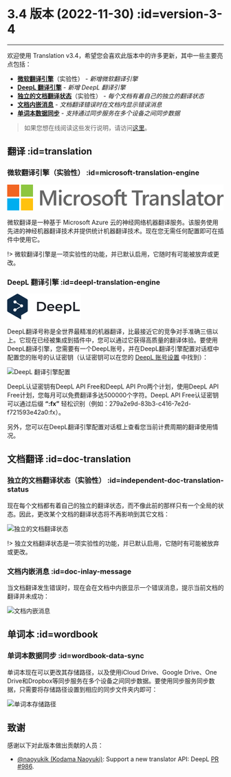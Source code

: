 # 3.4 版本 (2022-11-30) :id=version-3-4

---

欢迎使用 Translation v3.4，希望您会喜欢此版本中的许多更新，其中一些主要亮点包括：

- [**微软翻译引擎**](#microsoft-translation-engine)（实验性） - _新增微软翻译引擎_
- [**DeepL 翻译引擎**](#deepl-translation-engine) - _新增 DeepL 翻译引擎_
- [**独立的文档翻译状态**](#independent-doc-translation-status)（实验性） - _每个文档有着自己的独立的翻译状态_
- [**文档内嵌消息**](#doc-inlay-message) - _文档翻译错误时在文档内显示错误消息_
- [**单词本数据同步**](#wordbook-data-sync) - _支持通过同步服务在多个设备之间同步数据_

> 如果您想在线阅读这些发行说明，请访问[这里](#/updates ':ignore :target=_blank')。


## 翻译 :id=translation
### 微软翻译引擎（实验性） :id=microsoft-translation-engine

![微软翻译引擎](/img/logo/microsoft_translator.svg)

微软翻译是一种基于 Microsoft Azure 云的神经网络机器翻译服务。该服务使用先进的神经机器翻译技术并提供统计机器翻译技术。现在您无需任何配置即可在插件中使用它。

!> 微软翻译引擎是一项实验性的功能，并已默认启用，它随时有可能被放弃或更改。

### DeepL 翻译引擎 :id=deepl-translation-engine

![DeepL 翻译引擎](/img/logo/deepl_translate.svg ':size=x40')

DeepL翻译号称是全世界最精准的机器翻译，比最接近它的竞争对手准确三倍以上。它现在已经被集成到插件中，您可以通过它获得高质量的翻译体验。要使用DeepL翻译引擎，您需要有一个DeepL账号，并在DeepL翻译引擎配置对话框中配置您的账号的认证密钥（认证密钥可以在您的 [DeepL 账号设置](https://www.deepl.com/account) 中找到）：

![DeepL 翻译引擎配置](/updates/img/v3_4/deepl_settings.png)

DeepL认证密钥有DeepL API Free和DeepL API Pro两个计划，使用DeepL API Free计划，您每月可以免费翻译多达500000个字符。DeepL API Free认证密钥可以通过后缀 **“:fx”** 轻松识别（例如：279a2e9d-83b3-c416-7e2d-f721593e42a0:fx）。

另外，您可以在DeepL翻译引擎配置对话框上查看您当前计费周期的翻译使用情况。

## 文档翻译 :id=doc-translation
### 独立的文档翻译状态（实验性） :id=independent-doc-translation-status

现在每个文档都有着自己的独立的翻译状态，而不像此前的那样只有一个全局的状态。因此，更改某个文档的翻译状态将不再影响到其它文档：

![独立的文档翻译状态](/updates/img/v3_4/translation_state.gif)

!> 独立文档翻译状态是一项实验性的功能，并已默认启用，它随时有可能被放弃或更改。

### 文档内嵌消息 :id=doc-inlay-message

当文档翻译发生错误时，现在会在文档中内嵌显示一个错误消息，提示当前文档的翻译并未成功：

![文档内嵌消息](/updates/img/v3_4/doc_inlay_msg.png)

## 单词本 :id=wordbook
### 单词本数据同步 :id=wordbook-data-sync

单词本现在可以更改其存储路径，以及使用iCloud Drive、Google Drive、One Drive和Dropbox等同步服务在多个设备之间同步数据。要使用同步服务同步数据，只需要将存储路径设置到相应的同步文件夹内即可：

![单词本存储路径](/updates/img/v3_4/wordbook_storage_path.png ':class=round')

## 致谢

感谢以下对此版本做出贡献的人员：

- [@naoyukik (Kodama Naoyuki)](https://github.com/naoyukik): Support a new translator API: DeepL [PR #986](https://github.com/YiiGuxing/TranslationPlugin/pull/986).